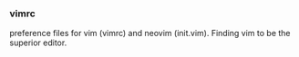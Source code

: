 ### vimrc

preference files for vim (vimrc) and neovim (init.vim). Finding vim to be the superior editor.

